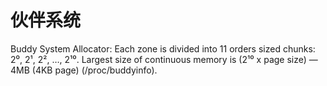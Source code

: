 # 伙伴系统


Buddy System Allocator: Each zone is divided into 11 orders sized chunks: 2⁰, 2¹, 2², …, 2¹⁰. Largest size of continuous memory is (2¹⁰ x page size) — 4MB (4KB page) (/proc/buddyinfo).